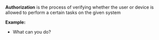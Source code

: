 **Authorization** is the process of verifying whether the user or device is allowed to perform a certain tasks on the given system

**Example:**
- What can you do?